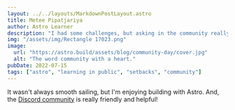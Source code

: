 ```yaml
---
layout: ../../layouts/MarkdownPostLayout.astro
title: Metee Pipatjariya
author: Astro Learner
description: "I had some challenges, but asking in the community really helped!"
img: "/assets/img/Rectangle 17023.png"
image:
  url: "https://astro.build/assets/blog/community-day/cover.jpg"
  alt: "The word community with a heart."
pubDate: 2022-07-15
tags: ["astro", "learning in public", "setbacks", "community"]
---
```


It wasn't always smooth sailing, but I'm enjoying building with Astro. And, the [Discord community](https://astro.build/chat) is really friendly and helpful!
